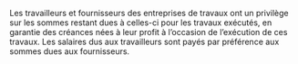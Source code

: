 Les travailleurs et fournisseurs des entreprises de travaux ont un privilège sur les
sommes restant dues à celles-ci pour les travaux exécutés, en garantie des créances nées à leur
profit à l’occasion de l’exécution de ces travaux.
Les salaires dus aux travailleurs sont payés par préférence aux sommes dues aux fournisseurs.